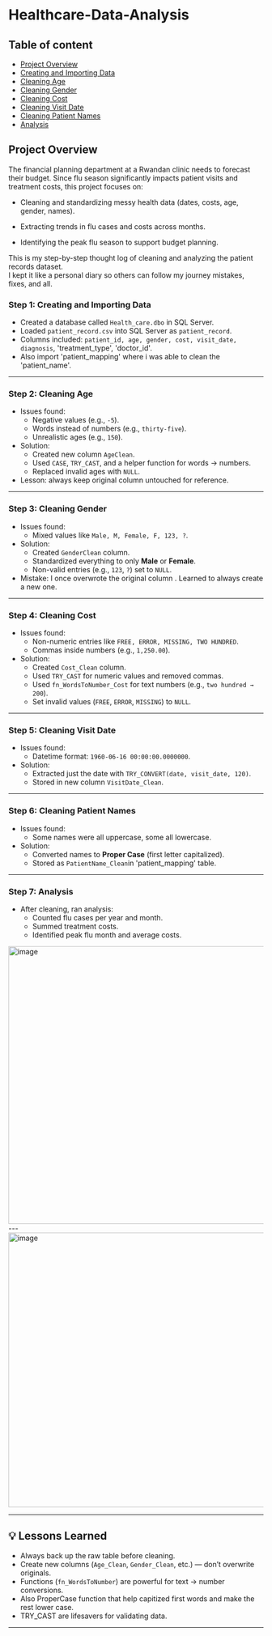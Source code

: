 # Healthcare-Data-Analysis

## Table of content
* [ Project Overview](Project-Overview)
* [Creating and Importing Data](Creating-and-Importing-Data)
* [Cleaning Age](Cleaning-Age)
* [Cleaning Gender](Cleaning-Gender)
* [Cleaning Cost](Cleaning-Cost)
* [ Cleaning Visit Date](Cleaning-Visit-Date)
* [Cleaning Patient Names](Cleaning-Patient-Names)
* [Analysis](Analysis)

## Project Overview
The financial planning department at a Rwandan clinic needs to forecast their budget. Since flu season significantly impacts patient visits and treatment costs, this project focuses on:

- Cleaning and standardizing messy health data (dates, costs, age, gender, names).

- Extracting trends in flu cases and costs across months.

- Identifying the peak flu season to support budget planning.

This is my step-by-step thought log of cleaning and analyzing the patient records dataset.  
I kept it like a personal diary so others can follow my journey mistakes, fixes, and all.  

### Step 1: Creating and Importing Data
- Created a database called `Health_care.dbo` in SQL Server.
- Loaded `patient_record.csv` into SQL Server as `patient_record`.
- Columns included: `patient_id, age, gender, cost, visit_date, diagnosis`, 'treatment_type', 'doctor_id'.
- Also import 'patient_mapping' where i was able to clean the 'patient_name'.

---

### Step 2: Cleaning Age
- Issues found:
  - Negative values (e.g., `-5`).
  - Words instead of numbers (e.g., `thirty-five`).
  - Unrealistic ages (e.g., `150`).
- Solution:
  - Created new column `AgeClean`.
  - Used `CASE`, `TRY_CAST`, and a helper function for words → numbers.
  - Replaced invalid ages with `NULL`.
- Lesson: always keep original column untouched for reference.

---

### Step 3: Cleaning Gender
- Issues found:
  - Mixed values like `Male, M, Female, F, 123, ?`.
- Solution:
  - Created `GenderClean` column.
  - Standardized everything to only **Male** or **Female**.
  - Non-valid entries (e.g., `123`, `?`) set to `NULL`.
- Mistake: I once overwrote the original column . Learned to always create a new one.

---

### Step 4: Cleaning Cost
- Issues found:
  - Non-numeric entries like `FREE, ERROR, MISSING, TWO HUNDRED`.
  - Commas inside numbers (e.g., `1,250.00`).
- Solution:
  - Created `Cost_Clean` column.
  - Used `TRY_CAST` for numeric values and removed commas.
  - Used `fn_WordsToNumber_Cost` for text numbers (e.g., `two hundred → 200`).
  - Set invalid values (`FREE`, `ERROR`, `MISSING`) to `NULL`.

---

### Step 5: Cleaning Visit Date
- Issues found:
  - Datetime format: `1960-06-16 00:00:00.0000000`.
- Solution:
  - Extracted just the date with `TRY_CONVERT(date, visit_date, 120)`.
  - Stored in new column `VisitDate_Clean`.

---

### Step 6: Cleaning Patient Names
- Issues found:
  - Some names were all uppercase, some all lowercase.
- Solution:
  - Converted names to **Proper Case** (first letter capitalized).
  - Stored as `PatientName_Clean`in 'patient_mapping' table.

---

### Step 7: Analysis
- After cleaning, ran analysis:
  - Counted flu cases per year and month.
  - Summed treatment costs.
  - Identified peak flu month and average costs.
 
<img width="1002" height="549" alt="image" src="https://github.com/user-attachments/assets/28acffcd-ab96-4397-a0f9-246da24aa417" />
---
<img width="991" height="543" alt="image" src="https://github.com/user-attachments/assets/83a2d51e-8247-4bbe-9f69-b80858fc8b31" />

---

## 💡 Lessons Learned
- Always back up the raw table before cleaning.
- Create new columns (`Age_Clean`, `Gender_Clean`, etc.) — don’t overwrite originals.
- Functions (`fn_WordsToNumber`) are powerful for text → number conversions.
- Also ProperCase function that help capitized first words and make the rest lower case.
- TRY_CAST are lifesavers for validating data.

---







